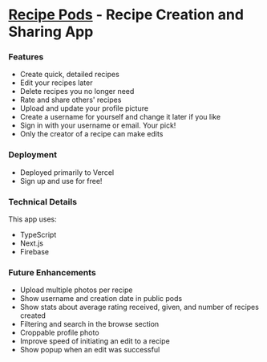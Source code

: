 # [Recipe Pods](https://www.recipepods.com/) - Recipe Creation and Sharing App

### Features

- Create quick, detailed recipes
- Edit your recipes later
- Delete recipes you no longer need
- Rate and share others' recipes
- Upload and update your profile picture
- Create a username for yourself and change it later if you like
- Sign in with your username or email. Your pick!
- Only the creator of a recipe can make edits

### Deployment

- Deployed primarily to Vercel
- Sign up and use for free!

### Technical Details

This app uses:

- TypeScript
- Next.js
- Firebase

### Future Enhancements

- Upload multiple photos per recipe
- Show username and creation date in public pods
- Show stats about average rating received, given, and number of recipes created
- Filtering and search in the browse section
- Croppable profile photo
- Improve speed of initiating an edit to a recipe
- Show popup when an edit was successful

